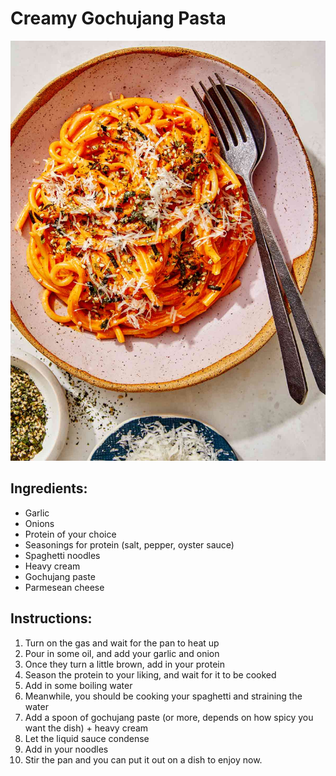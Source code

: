 # Creamy Gochujang Pasta

![gochujang pasta](Creamy-Gochujang-Pasta-1.jpg)

## Ingredients:
- Garlic
- Onions
- Protein of your choice
- Seasonings for protein (salt, pepper, oyster sauce)
- Spaghetti noodles
- Heavy cream 
- Gochujang paste
- Parmesean cheese

## Instructions:
1. Turn on the gas and wait for the pan to heat up
2. Pour in some oil, and add your garlic and onion
3. Once they turn a little brown, add in your protein
4. Season the protein to your liking, and wait for it to be cooked 
5. Add in some boiling water 
6. Meanwhile, you should be cooking your spaghetti and straining the water
6. Add a spoon of gochujang paste (or more, depends on how spicy you want the dish) + heavy cream
7. Let the liquid sauce condense
8. Add in your noodles
9. Stir the pan and you can put it out on a dish to enjoy now.